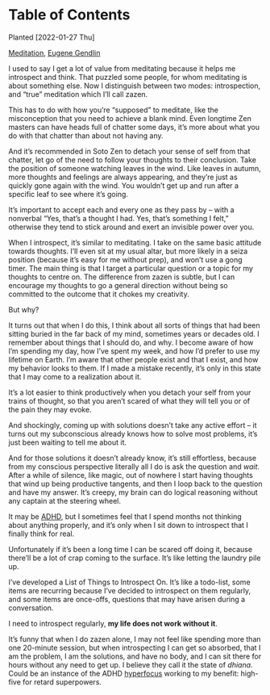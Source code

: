 
# Table of Contents



Planted <span class="timestamp-wrapper"><span class="timestamp">[2022-01-27 Thu]</span></span>

[Meditation](../2022-01-10-meditation.md), [Eugene Gendlin](../2021-08-27-historical-people.md)

I used to say I get a lot of value from meditating because it helps me introspect and think.  That puzzled some people, for whom meditating is about something else.  Now I distinguish between two modes: introspection, and &ldquo;true&rdquo; meditation which I&rsquo;ll call zazen.

This has to do with how you&rsquo;re &ldquo;supposed&rdquo; to meditate, like the misconception that you need to achieve a blank mind.  Even longtime Zen masters can have heads full of chatter some days, it&rsquo;s more about what you do with that chatter than about not having any.

And it&rsquo;s recommended in Soto Zen to detach your sense of self from that chatter, let go of the need to follow your thoughts to their conclusion.  Take the position of someone watching leaves in the wind.  Like leaves in autumn, more thoughts and feelings are always appearing, and they&rsquo;re just as quickly gone again with the wind.  You wouldn&rsquo;t get up and run after a specific leaf to see where it&rsquo;s going.

It&rsquo;s important to accept each and every one as they pass by &#x2013; with a nonverbal &ldquo;Yes, that&rsquo;s a thought I had. Yes, that&rsquo;s something I felt,&rdquo; otherwise they tend to stick around and exert an invisible power over you.

When I introspect, it&rsquo;s similar to meditating.  I take on the same basic attitude towards thoughts.  I&rsquo;ll even sit at my usual altar, but more likely in a seiza position (because it&rsquo;s easy for me without prep), and won&rsquo;t use a gong timer.  The main thing is that I target a particular question or a topic for my thoughts to centre on.  The difference from zazen is subtle, but I can encourage my thoughts to go a general direction without being so committed to the outcome that it chokes my creativity.

But why?

It turns out that when I do this, I think about all sorts of things that had been sitting buried in the far back of my mind, sometimes years or decades old.  I remember about things that I should do, and why.  I become aware of how I&rsquo;m spending my day, how I&rsquo;ve spent my week, and how I&rsquo;d prefer to use my lifetime on Earth.  I&rsquo;m aware that other people exist and that I exist, and how my behavior looks to them.  If I made a mistake recently, it&rsquo;s only in this state that I may come to a realization about it.

It&rsquo;s a lot easier to think productively when you detach your self from your trains of thought, so that you aren&rsquo;t scared of what they will tell you or of the pain they may evoke.

And shockingly, coming up with solutions doesn&rsquo;t take any active effort &#x2013; it turns out my subconscious already knows how to solve most problems, it&rsquo;s just been waiting to tell me about it.

And for those solutions it doesn&rsquo;t already know, it&rsquo;s still effortless, because from my conscious perspective literally all I do is ask the question and *wait*.  After a while of silence, like magic, out of nowhere I start having thoughts that wind up being productive tangents, and then I loop back to the question and have my answer.  It&rsquo;s creepy, my brain can do logical reasoning without any captain at the steering wheel.

It may be [ADHD](../2022-01-08-adhd.md), but I sometimes feel that I spend months not thinking about anything properly, and it&rsquo;s only when I sit down to introspect that I finally think for real.

Unfortunately if it&rsquo;s been a long time I can be scared off doing it, because there&rsquo;ll be a lot of crap coming to the surface.  It&rsquo;s like letting the laundry pile up.

I&rsquo;ve developed a List of Things to Introspect On.  It&rsquo;s like a todo-list, some items are recurring because I&rsquo;ve decided to introspect on them regularly, and some items are once-offs, questions that may have arisen during a conversation.

I need to introspect regularly, **my life does not work without it**.

It&rsquo;s funny that when I do zazen alone, I may not feel like spending more than one 20-minute session, but when introspecting I can get so absorbed, that I am the problem, I am the solutions, and have no body, and I can sit there for hours without any need to get up.  I believe they call it the state of *dhiana*.  Could be an instance of the ADHD [hyperfocus](../2022-01-09-hyperfocus.md) working to my benefit: high-five for retard superpowers.

